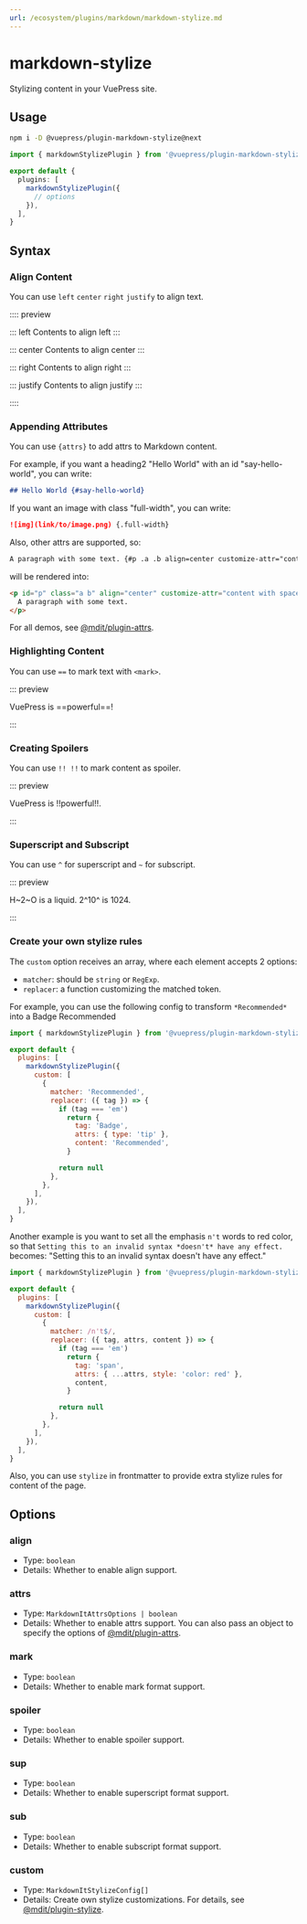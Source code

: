 ```yaml
---
url: /ecosystem/plugins/markdown/markdown-stylize.md
---
```

# markdown-stylize

Stylizing content in your VuePress site.

## Usage

```bash
npm i -D @vuepress/plugin-markdown-stylize@next
```

```ts title=".vuepress/config.ts"
import { markdownStylizePlugin } from '@vuepress/plugin-markdown-stylize'

export default {
  plugins: [
    markdownStylizePlugin({
      // options
    }),
  ],
}
```

## Syntax

### Align Content

You can use `left` `center` `right` `justify` to align text.

:::: preview

::: left
Contents to align left
:::

::: center
Contents to align center
:::

::: right
Contents to align right
:::

::: justify
Contents to align justify
:::

::::

### Appending Attributes

You can use `{attrs}` to add attrs to Markdown content.

For example, if you want a heading2 "Hello World" with an id "say-hello-world", you can write:

```md
## Hello World {#say-hello-world}
```

If you want an image with class "full-width", you can write:

```md
![img](link/to/image.png) {.full-width}
```

Also, other attrs are supported, so:

```md
A paragraph with some text. {#p .a .b align=center customize-attr="content with spaces"}
```

will be rendered into:

```html
<p id="p" class="a b" align="center" customize-attr="content with spaces">
  A paragraph with some text.
</p>
```

For all demos, see [@mdit/plugin-attrs](https://mdit-plugins.github.io/attrs.html#demo).

### Highlighting Content

You can use `==` to mark text with `<mark>`.

::: preview

VuePress is ==powerful==!

:::

### Creating Spoilers

You can use `!! !!` to mark content as spoiler.

::: preview

VuePress is !!powerful!!.

:::

### Superscript and Subscript

You can use `^` for superscript and `~` for subscript.

::: preview

H~2~O is a liquid. 2^10^ is 1024.

:::

### Create your own stylize rules

The `custom` option receives an array, where each element accepts 2 options:

* `matcher`: should be `string` or `RegExp`.
* `replacer`: a function customizing the matched token.

For example, you can use the following config to transform `*Recommended*` into a Badge Recommended

```js {6-18} title=".vuepress/config.js"
import { markdownStylizePlugin } from '@vuepress/plugin-markdown-stylize'

export default {
  plugins: [
    markdownStylizePlugin({
      custom: [
        {
          matcher: 'Recommended',
          replacer: ({ tag }) => {
            if (tag === 'em')
              return {
                tag: 'Badge',
                attrs: { type: 'tip' },
                content: 'Recommended',
              }

            return null
          },
        },
      ],
    }),
  ],
}
```

Another example is you want to set all the emphasis `n't` words to red color, so that `Setting this to an invalid syntax *doesn't* have any effect.` becomes: "Setting this to an invalid syntax doesn't have any effect."

```js {6-18} title=".vuepress/config.js"
import { markdownStylizePlugin } from '@vuepress/plugin-markdown-stylize'

export default {
  plugins: [
    markdownStylizePlugin({
      custom: [
        {
          matcher: /n't$/,
          replacer: ({ tag, attrs, content }) => {
            if (tag === 'em')
              return {
                tag: 'span',
                attrs: { ...attrs, style: 'color: red' },
                content,
              }

            return null
          },
        },
      ],
    }),
  ],
}
```

Also, you can use `stylize` in frontmatter to provide extra stylize rules for content of the page.

## Options

### align

* Type: `boolean`
* Details: Whether to enable align support.

### attrs

* Type: `MarkdownItAttrsOptions | boolean`
* Details: Whether to enable attrs support. You can also pass an object to specify the options of [@mdit/plugin-attrs](https://mdit-plugins.github.io/attrs.html#advanced).

### mark

* Type: `boolean`
* Details: Whether to enable mark format support.

### spoiler

* Type: `boolean`
* Details: Whether to enable spoiler support.

### sup

* Type: `boolean`
* Details: Whether to enable superscript format support.

### sub

* Type: `boolean`
* Details: Whether to enable subscript format support.

### custom

* Type: `MarkdownItStylizeConfig[]`
* Details: Create own stylize customizations. For details, see [@mdit/plugin-stylize](https://mdit-plugins.github.io/stylize.html#usage).
